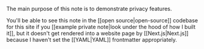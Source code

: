 The main purpose of this note is to demonstrate privacy features.

You'll be able to see this note in the [[open source|open-source]] codebase for this site if you [[example private note|look under the hood of how I built it]], but it doesn't get rendered into a website page by [[Next.js|Next.js]] because I haven't set the [[YAML|YAML]] frontmatter appropriately.